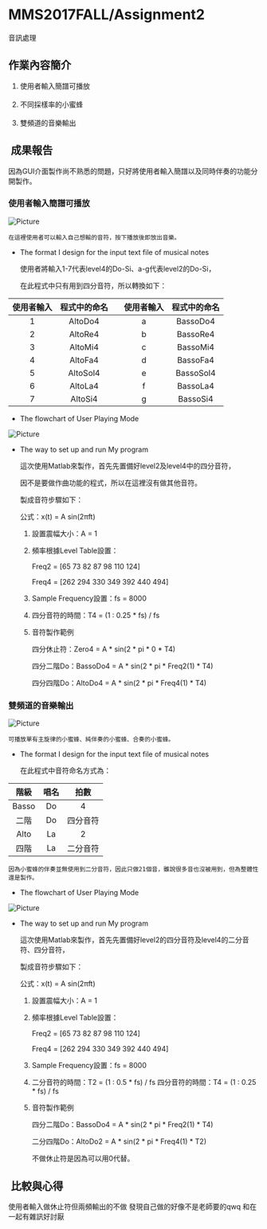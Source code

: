 # MMS2017FALL/Assignment2
音訊處理

##  作業內容簡介
<ol><li>使用者輸入簡譜可播放</li>
    <li>不同採樣率的小蜜蜂</li>
    <li>雙頻道的音樂輸出</li>
</ol>

##  成果報告
因為GUI介面製作尚不熟悉的問題，只好將使用者輸入簡譜以及同時伴奏的功能分開製作。

### 使用者輸入簡譜可播放

![Picture](UserPlay.JPG)

    在這裡使用者可以輸入自己想輸的音符，按下播放後即放出音樂。

* The format I design for the input text file of musical notes

    使用者將輸入1-7代表level4的Do-Si、a-g代表level2的Do-Si，

    在此程式中只有用到四分音符，所以轉換如下：

使用者輸入|程式中的命名||使用者輸入|程式中的命名
:---:|:---:|:---:|:---:|:---:
1|AltoDo4||a|BassoDo4
2|AltoRe4||b|BassoRe4
3|AltoMi4||c|BassoMi4
4|AltoFa4||d|BassoFa4
5|AltoSol4||e|BassoSol4
6|AltoLa4||f|BassoLa4
7|AltoSi4||g|BassoSi4

* The flowchart of User Playing Mode

![Picture](UserPlayFlowchart.JPG)

* The way to set up and run My program

    這次使用Matlab來製作，首先先置備好level2及level4中的四分音符，

    因不是要做作曲功能的程式，所以在這裡沒有做其他音符。

    製成音符步驟如下：

    公式：x(t) = A sin(2πft)
    1. 設置震幅大小：A = 1
    2. 頻率根據Level Table設置：

        Freq2 = [65 73 82 87 98 110 124]

        Freq4 = [262 294 330 349 392 440 494]
    3. Sample Frequency設置：fs = 8000
    4. 四分音符的時間：T4 = (1 : 0.25 * fs) / fs
    5. 音符製作範例

        四分休止符：Zero4 = A * sin(2 * pi * 0 * T4)

        四分二階Do：BassoDo4 = A * sin(2 * pi * Freq2(1) * T4)

        四分四階Do：AltoDo4 = A * sin(2 * pi * Freq4(1) * T4)


### 雙頻道的音樂輸出

![Picture](TwoChannel.JPG)

    可播放單有主旋律的小蜜蜂、純伴奏的小蜜蜂、合奏的小蜜蜂。

* The format I design for the input text file of musical notes

    在此程式中音符命名方式為：

階級|唱名|拍數
:---:|:---:|:---:
Basso|Do|4
二階|Do|四分音符
Alto|La|2
四階|La|二分音符

    因為小蜜蜂的伴奏並無使用到二分音符，因此只做21個音，雖說很多音也沒被用到，但為整體性還是製作。

* The flowchart of User Playing Mode

![Picture](TwoChannelFlowchart.JPG)

* The way to set up and run My program

    這次使用Matlab來製作，首先先置備好level2的四分音符及level4的二分音符、四分音符，

    製成音符步驟如下：

    公式：x(t) = A sin(2πft)
    1. 設置震幅大小：A = 1
    2. 頻率根據Level Table設置：

        Freq2 = [65 73 82 87 98 110 124]

        Freq4 = [262 294 330 349 392 440 494]
    3. Sample Frequency設置：fs = 8000
    4. 二分音符的時間：T2 = (1 : 0.5 * fs) / fs
        四分音符的時間：T4 = (1 : 0.25 * fs) / fs
    5. 音符製作範例

        四分二階Do：BassoDo4 = A * sin(2 * pi * Freq2(1) * T4)

        二分四階Do：AltoDo2 = A * sin(2 * pi * Freq4(1) * T2)

        不做休止符是因為可以用0代替。

##  比較與心得
使用者輸入做休止符但兩頻輸出的不做
發現自己做的好像不是老師要的qwq
和在一起有雜訊好討厭
